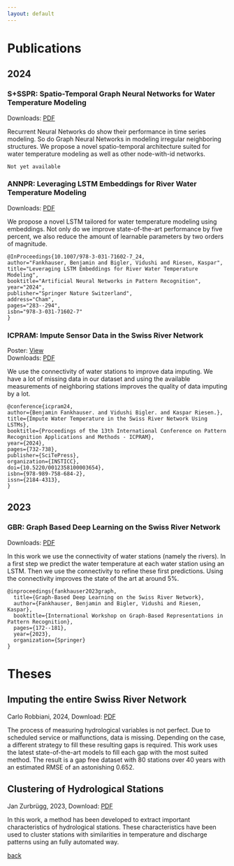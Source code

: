 ```yaml
---
layout: default
---
```


# Publications

## 2024

### S+SSPR: Spatio-Temporal Graph Neural Networks for Water Temperature Modeling

Downloads: [PDF](./pdfs/Fankhauser-24_Spatio_Temporal_Graph_Neural_Networks_for_Water_Temperature_Modeling.pdf)

Recurrent Neural Networks do show their performance in time series modeling. So do Graph Neural Networks in modeling irregular neighboring structures. We propose a novel spatio-temporal architecture suited for water temperature modeling as well as other node-with-id networks.

```
Not yet available
```

### ANNPR: Leveraging LSTM Embeddings for River Water Temperature Modeling

Downloads: [PDF](./pdfs/Fankhauser-24_Leveraging_LSTM_Embeddings_for_River_Water_Temperature_Modeling.pdf)

We propose a novel LSTM tailored for water temperature modeling using embeddings. Not only do we improve state-of-the-art performance by five percent, we also reduce the amount of learnable parameters by two orders of magnitude.

```
@InProceedings{10.1007/978-3-031-71602-7_24,
author="Fankhauser, Benjamin and Bigler, Vidushi and Riesen, Kaspar",
title="Leveraging LSTM Embeddings for River Water Temperature Modeling",
booktitle="Artificial Neural Networks in Pattern Recognition",
year="2024",
publisher="Springer Nature Switzerland",
address="Cham",
pages="283--294",
isbn="978-3-031-71602-7"
}
```


### ICPRAM: Impute Sensor Data in the Swiss River Network
Poster: [View](./icpram_poster)
<br>Downloads: [PDF](./pdfs/Fankhauser-24_Impute_Sensor_Data_in_the_Swiss_River_Network.pdf)

We use the connectivity of water stations to improve data imputing. We have a lot of missing data in our dataset and using the available measurements of neighboring stations improves the quality of data imputing by a lot.

```
@conference{icpram24,
author={Benjamin Fankhauser. and Vidushi Bigler. and Kaspar Riesen.},
title={Impute Water Temperature in the Swiss River Network Using LSTMs},
booktitle={Proceedings of the 13th International Conference on Pattern Recognition Applications and Methods - ICPRAM},
year={2024},
pages={732-738},
publisher={SciTePress},
organization={INSTICC},
doi={10.5220/0012358100003654},
isbn={978-989-758-684-2},
issn={2184-4313},
}
```

## 2023

### GBR: Graph Based Deep Learning on the Swiss River Network
Downloads: [PDF](./pdfs/Fankhauser-23_Graph_Based_Deep_Learning_on_the_Swiss_River_Network.pdf)

In this work we use the connectivity of water stations (namely the rivers). In a first step we predict the water temperature at each water station using an LSTM. Then we use the connectivity to refine these first predictions. Using the connectivity improves the state of the art at around 5%.

```
@inproceedings{fankhauser2023graph,
  title={Graph-Based Deep Learning on the Swiss River Network},
  author={Fankhauser, Benjamin and Bigler, Vidushi and Riesen, Kaspar},
  booktitle={International Workshop on Graph-Based Representations in Pattern Recognition},
  pages={172--181},
  year={2023},
  organization={Springer}
}
```

# Theses


## Imputing the entire Swiss River Network
Carlo Robbiani, 2024, Download: [PDF](https://prg.inf.unibe.ch/wp-content/uploads/2024/08/BA_CarloRobbiani.pdf)

The process of measuring hydrological variables is not perfect. Due to scheduled service or malfunctions, data is missing. Depending on the case, a different strategy to fill these resulting gaps is required. This work uses the latest state-of-the-art models to fill each gap with the most suited method. The result is a gap free dataset with 80 stations over 40 years with an estimated RMSE of an astonishing 0.652.


## Clustering of Hydrological Stations
Jan Zurbrügg, 2023, Download: [PDF](http://prg.inf.unibe.ch/wp-content/uploads/2023/09/Bachelor_Thesis_Jan_Zurbrugg_Clustering_of_Hydrological_Stations.pdf)

In this work, a method has been developed to extract important characteristics of hydrological stations. These characteristics have been used to cluster stations with similarities in temperature and discharge patterns using an fully automated way.

[back](./)



